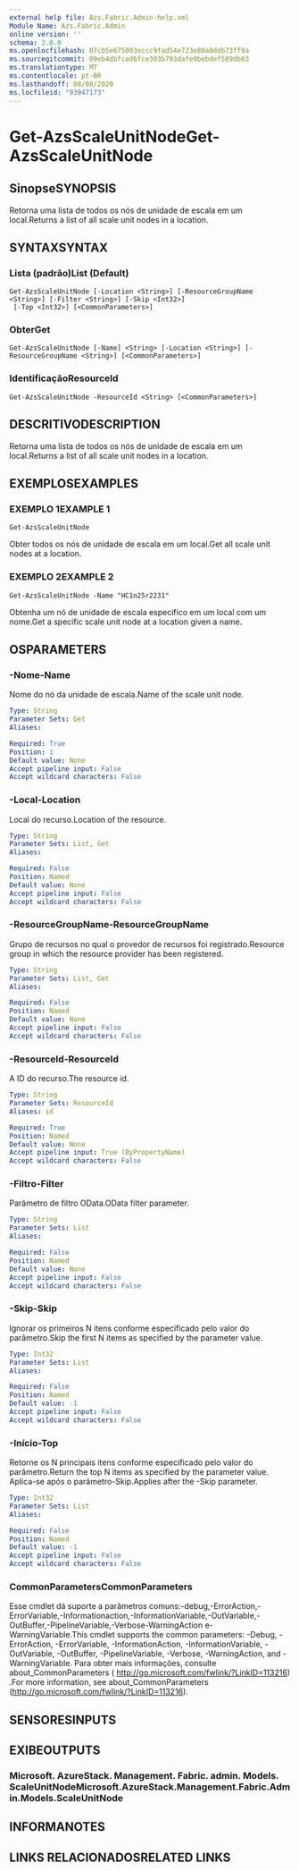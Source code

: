 ```yaml
---
external help file: Azs.Fabric.Admin-help.xml
Module Name: Azs.Fabric.Admin
online version: ''
schema: 2.0.0
ms.openlocfilehash: 07cb5e675003eccc9fad54e723e80a0ddb73ff9a
ms.sourcegitcommit: 09eb4dbfcad6fce303b793dafe9bebdef589db03
ms.translationtype: MT
ms.contentlocale: pt-BR
ms.lasthandoff: 08/08/2020
ms.locfileid: "93947173"
---
```

# <span data-ttu-id="4bcf0-101">Get-AzsScaleUnitNode</span><span class="sxs-lookup"><span data-stu-id="4bcf0-101">Get-AzsScaleUnitNode</span></span>

## <span data-ttu-id="4bcf0-102">Sinopse</span><span class="sxs-lookup"><span data-stu-id="4bcf0-102">SYNOPSIS</span></span>
<span data-ttu-id="4bcf0-103">Retorna uma lista de todos os nós de unidade de escala em um local.</span><span class="sxs-lookup"><span data-stu-id="4bcf0-103">Returns a list of all scale unit nodes in a location.</span></span>

## <span data-ttu-id="4bcf0-104">SYNTAX</span><span class="sxs-lookup"><span data-stu-id="4bcf0-104">SYNTAX</span></span>

### <span data-ttu-id="4bcf0-105">Lista (padrão)</span><span class="sxs-lookup"><span data-stu-id="4bcf0-105">List (Default)</span></span>
```
Get-AzsScaleUnitNode [-Location <String>] [-ResourceGroupName <String>] [-Filter <String>] [-Skip <Int32>]
 [-Top <Int32>] [<CommonParameters>]
```

### <span data-ttu-id="4bcf0-106">Obter</span><span class="sxs-lookup"><span data-stu-id="4bcf0-106">Get</span></span>
```
Get-AzsScaleUnitNode [-Name] <String> [-Location <String>] [-ResourceGroupName <String>] [<CommonParameters>]
```

### <span data-ttu-id="4bcf0-107">Identificação</span><span class="sxs-lookup"><span data-stu-id="4bcf0-107">ResourceId</span></span>
```
Get-AzsScaleUnitNode -ResourceId <String> [<CommonParameters>]
```

## <span data-ttu-id="4bcf0-108">DESCRITIVO</span><span class="sxs-lookup"><span data-stu-id="4bcf0-108">DESCRIPTION</span></span>
<span data-ttu-id="4bcf0-109">Retorna uma lista de todos os nós de unidade de escala em um local.</span><span class="sxs-lookup"><span data-stu-id="4bcf0-109">Returns a list of all scale unit nodes in a location.</span></span>

## <span data-ttu-id="4bcf0-110">EXEMPLOS</span><span class="sxs-lookup"><span data-stu-id="4bcf0-110">EXAMPLES</span></span>

### <span data-ttu-id="4bcf0-111">EXEMPLO 1</span><span class="sxs-lookup"><span data-stu-id="4bcf0-111">EXAMPLE 1</span></span>
```
Get-AzsScaleUnitNode
```

<span data-ttu-id="4bcf0-112">Obter todos os nós de unidade de escala em um local.</span><span class="sxs-lookup"><span data-stu-id="4bcf0-112">Get all scale unit nodes at a location.</span></span>

### <span data-ttu-id="4bcf0-113">EXEMPLO 2</span><span class="sxs-lookup"><span data-stu-id="4bcf0-113">EXAMPLE 2</span></span>
```
Get-AzsScaleUnitNode -Name "HC1n25r2231"
```

<span data-ttu-id="4bcf0-114">Obtenha um nó de unidade de escala específico em um local com um nome.</span><span class="sxs-lookup"><span data-stu-id="4bcf0-114">Get a specific scale unit node at a location given a name.</span></span>

## <span data-ttu-id="4bcf0-115">OS</span><span class="sxs-lookup"><span data-stu-id="4bcf0-115">PARAMETERS</span></span>

### <span data-ttu-id="4bcf0-116">-Nome</span><span class="sxs-lookup"><span data-stu-id="4bcf0-116">-Name</span></span>
<span data-ttu-id="4bcf0-117">Nome do nó da unidade de escala.</span><span class="sxs-lookup"><span data-stu-id="4bcf0-117">Name of the scale unit node.</span></span>

```yaml
Type: String
Parameter Sets: Get
Aliases:

Required: True
Position: 1
Default value: None
Accept pipeline input: False
Accept wildcard characters: False
```

### <span data-ttu-id="4bcf0-118">-Local</span><span class="sxs-lookup"><span data-stu-id="4bcf0-118">-Location</span></span>
<span data-ttu-id="4bcf0-119">Local do recurso.</span><span class="sxs-lookup"><span data-stu-id="4bcf0-119">Location of the resource.</span></span>

```yaml
Type: String
Parameter Sets: List, Get
Aliases:

Required: False
Position: Named
Default value: None
Accept pipeline input: False
Accept wildcard characters: False
```

### <span data-ttu-id="4bcf0-120">-ResourceGroupName</span><span class="sxs-lookup"><span data-stu-id="4bcf0-120">-ResourceGroupName</span></span>
<span data-ttu-id="4bcf0-121">Grupo de recursos no qual o provedor de recursos foi registrado.</span><span class="sxs-lookup"><span data-stu-id="4bcf0-121">Resource group in which the resource provider has been registered.</span></span>

```yaml
Type: String
Parameter Sets: List, Get
Aliases:

Required: False
Position: Named
Default value: None
Accept pipeline input: False
Accept wildcard characters: False
```

### <span data-ttu-id="4bcf0-122">-ResourceId</span><span class="sxs-lookup"><span data-stu-id="4bcf0-122">-ResourceId</span></span>
<span data-ttu-id="4bcf0-123">A ID do recurso.</span><span class="sxs-lookup"><span data-stu-id="4bcf0-123">The resource id.</span></span>

```yaml
Type: String
Parameter Sets: ResourceId
Aliases: id

Required: True
Position: Named
Default value: None
Accept pipeline input: True (ByPropertyName)
Accept wildcard characters: False
```

### <span data-ttu-id="4bcf0-124">-Filtro</span><span class="sxs-lookup"><span data-stu-id="4bcf0-124">-Filter</span></span>
<span data-ttu-id="4bcf0-125">Parâmetro de filtro OData.</span><span class="sxs-lookup"><span data-stu-id="4bcf0-125">OData filter parameter.</span></span>

```yaml
Type: String
Parameter Sets: List
Aliases:

Required: False
Position: Named
Default value: None
Accept pipeline input: False
Accept wildcard characters: False
```

### <span data-ttu-id="4bcf0-126">-Skip</span><span class="sxs-lookup"><span data-stu-id="4bcf0-126">-Skip</span></span>
<span data-ttu-id="4bcf0-127">Ignorar os primeiros N itens conforme especificado pelo valor do parâmetro.</span><span class="sxs-lookup"><span data-stu-id="4bcf0-127">Skip the first N items as specified by the parameter value.</span></span>

```yaml
Type: Int32
Parameter Sets: List
Aliases:

Required: False
Position: Named
Default value: -1
Accept pipeline input: False
Accept wildcard characters: False
```

### <span data-ttu-id="4bcf0-128">-Início</span><span class="sxs-lookup"><span data-stu-id="4bcf0-128">-Top</span></span>
<span data-ttu-id="4bcf0-129">Retorne os N principais itens conforme especificado pelo valor do parâmetro.</span><span class="sxs-lookup"><span data-stu-id="4bcf0-129">Return the top N items as specified by the parameter value.</span></span>
<span data-ttu-id="4bcf0-130">Aplica-se após o parâmetro-Skip.</span><span class="sxs-lookup"><span data-stu-id="4bcf0-130">Applies after the -Skip parameter.</span></span>

```yaml
Type: Int32
Parameter Sets: List
Aliases:

Required: False
Position: Named
Default value: -1
Accept pipeline input: False
Accept wildcard characters: False
```

### <span data-ttu-id="4bcf0-131">CommonParameters</span><span class="sxs-lookup"><span data-stu-id="4bcf0-131">CommonParameters</span></span>
<span data-ttu-id="4bcf0-132">Esse cmdlet dá suporte a parâmetros comuns:-debug,-ErrorAction,-ErrorVariable,-Informationaction,-InformationVariable,-OutVariable,-OutBuffer,-PipelineVariable,-Verbose-WarningAction e-WarningVariable.</span><span class="sxs-lookup"><span data-stu-id="4bcf0-132">This cmdlet supports the common parameters: -Debug, -ErrorAction, -ErrorVariable, -InformationAction, -InformationVariable, -OutVariable, -OutBuffer, -PipelineVariable, -Verbose, -WarningAction, and -WarningVariable.</span></span> <span data-ttu-id="4bcf0-133">Para obter mais informações, consulte about_CommonParameters ( http://go.microsoft.com/fwlink/?LinkID=113216) .</span><span class="sxs-lookup"><span data-stu-id="4bcf0-133">For more information, see about_CommonParameters (http://go.microsoft.com/fwlink/?LinkID=113216).</span></span>

## <span data-ttu-id="4bcf0-134">SENSORES</span><span class="sxs-lookup"><span data-stu-id="4bcf0-134">INPUTS</span></span>

## <span data-ttu-id="4bcf0-135">EXIBE</span><span class="sxs-lookup"><span data-stu-id="4bcf0-135">OUTPUTS</span></span>

### <span data-ttu-id="4bcf0-136">Microsoft. AzureStack. Management. Fabric. admin. Models. ScaleUnitNode</span><span class="sxs-lookup"><span data-stu-id="4bcf0-136">Microsoft.AzureStack.Management.Fabric.Admin.Models.ScaleUnitNode</span></span>

## <span data-ttu-id="4bcf0-137">INFORMA</span><span class="sxs-lookup"><span data-stu-id="4bcf0-137">NOTES</span></span>

## <span data-ttu-id="4bcf0-138">LINKS RELACIONADOS</span><span class="sxs-lookup"><span data-stu-id="4bcf0-138">RELATED LINKS</span></span>
